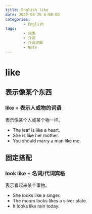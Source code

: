 ```yaml
---
title: English like
date: 2022-04-20 6:00:00
categories:
        - English
tags:
        - 词类
        - 介词
        - 介词详解
        - Note
---
```


# like

## 表示像某个东西

### like + 表示人或物的词语

表示像某个人或某个物一样。

- The leaf is like a heart.
- She is like her mother.
- You should marry a man like me.

## 固定搭配

### look like + 名词/代词宾格

表示看起来某个事物。

- She looks like a singer.
- The moom looks likes a silver plate.
- It looks like rain today.
